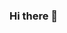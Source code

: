 ### Hi there 👋

<!--
**DamNT055/DamNT055** is a ✨ _special_ ✨ repository because its `README.md` (this file) appears on your GitHub profile.

-  I’m Nguyen Thanh Dam.

- 😎 I’m interested in Machine Learning, Deep Learning and Computer Vison.
- 🐍 I’m currently a AI student at FPT University.
- 🍄 I’m looking to collaborate on Computer Vision and NLP.
- 📫 How to reach me? Email: damntse150556@fpt.edu.vn, [Linkedin](https://www.linkedin.com/in/nguyen-thanh-dam-808661216/), [Facebook](https://www.facebook.com/nguyen1872oz).
-->
